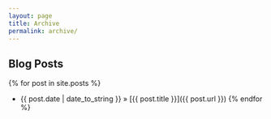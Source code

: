 ```yaml
---
layout: page
title: Archive
permalink: archive/
---
```

## Blog Posts

{% for post in site.posts %}
* {{ post.date | date_to_string }} &raquo; [{{ post.title }}]({{ post.url }})
{% endfor %}